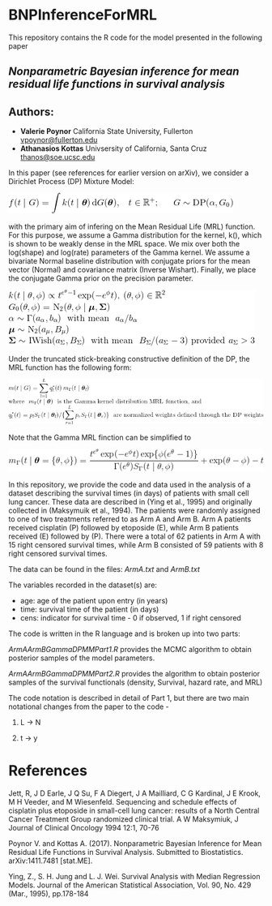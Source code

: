 # BNPInferenceForMRL
This repository contains the R code for the model presented in the following paper

## ***Nonparametric Bayesian inference for mean residual life functions in survival analysis***

## Authors:
* **Valerie Poynor** California State University, Fullerton <vpoynor@fullerton.edu>  
* **Athanasios Kottas** Univsersity of California, Santa Cruz <thanos@soe.ucsc.edu>
        

        
In this paper (see references for earlier version on arXiv), we consider a Dirichlet Process (DP) Mixture Model:

![DP Mixture Model](/images/DPMM.gif)

with the primary aim of infering on the Mean Residual Life (MRL) function. For this purpose, we assume a Gamma distribution for the kernel, k(), which is shown to be weakly dense in the MRL space.  We mix over both the log(shape) and log(rate) parameters of the Gamma kernel.  We assume a bivariate Normal baseline distribution with conjugate priors for the mean vector (Normal) and covariance matrix (Inverse Wishart). Finally, we place the conjugate Gamma prior on the precision parameter. 

![Priors](/images/Model.gif)

Under the truncated stick-breaking constructive definition of the DP, the MRL function has the following form:

![MRL](/images/MRL.gif)

Note that the Gamma MRL finction can be simplified to 

![MRL2](/images/MRL2.gif)

In this repository, we provide the code and data used in the analysis of a dataset describing the survival times
(in days) of patients with small cell lung cancer.  These data are described in (Ying et al., 1995) and originally collected in (Maksymuik et al., 1994). The patients were randomly assigned to
one of two treatments referred to as Arm A and Arm B. Arm A patients received cisplatin (P)
followed by etoposide (E), while Arm B patients received (E) followed by (P). There were a total
of 62 patients in Arm A with 15 right censored survival times, while Arm B consisted of 59
patients with 8 right censored survival times.  

The data can be found in the files: *ArmA.txt* and *ArmB.txt*

The variables recorded in the dataset(s) are:
* age: age of the patient upon entry (in years)
* time: survival time of the patient (in days)
* cens: indicator for survival time - 0 if observed, 1 if right censored

The code is written in the R language and is broken up into two parts:

*ArmAArmBGammaDPMMPart1.R* provides the MCMC algorithm to obtain posterior samples of the model parameters.

*ArmAArmBGammaDPMMPart2.R* provides the algorithm to obtain posterior samples of the survival functionals (density, Survival, hazard rate, and MRL)

The code notation is described in detail of Part 1, but there are two main notational changes from the paper to the code - 

1) L -> N

2) t -> y




# References

Jett, R, J D Earle, J Q Su, F A Diegert, J A Mailliard, C G Kardinal, J E Krook, M H Veeder, and M Wiesenfeld. Sequencing and schedule effects of cisplatin plus etoposide in small-cell lung cancer: results of a North Central Cancer Treatment Group randomized clinical trial. A W Maksymiuk, J Journal of Clinical Oncology 1994 12:1, 70-76

Poynor V. and Kottas A. (2017). Nonparametric Bayesian Inference for Mean Residual Life Functions in Survival Analysis. Submitted to Biostatistics. arXiv:1411.7481 [stat.ME].

Ying, Z., S. H. Jung and L. J. Wei. Survival Analysis with Median Regression Models. Journal of the American Statistical Association, Vol. 90, No. 429 (Mar., 1995), pp.178-184





